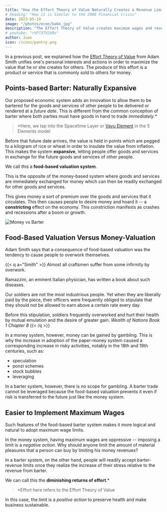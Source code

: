 ```yaml
---
title: "How the Effort Theory of Value Naturally Creates a Revenue Limit"
# heading: "How it is Similar to the 2008 Financial Crisis"
date: 2023-05-19
image: "/photos/econ/bake.jpg"
description: "The Effort Theory of Value creates maximum wages and revene, a concept difficult to realize in the money system"
# youtube: "rVP73TV2X0s"
author: Juan
icon: /icons/pantry.png
---
```



In a previous post, we explained how the [Effort Theory of Value](/social/economics/principles/part-2/chapter-01b) from Adam Smith unifies one's personal interests and actions in order to maximize the value that he or she creates for others. The produce of this effort is a product or service that is commonly sold to others for money. 


## Points-based Barter: Naturally Expansive

Our proposed economic system adds an innovation to allow them to be bartered for the goods and services of other people to be delivered or rendered at a *future date*.  This is different from the common conception of barter where both parties must have goods in hand to trade *immediately*.*

> *Here, we tap into the Spacetime Layer or [Vayu Element](https://en.wikipedia.org/wiki/Vayu) in the 5 Elements model


Before that future date arrives, the value is held in points which are pegged to a kilogram of rice or wheat in order to insulate the value from inflation. This makes the system **expansive**, letting people offer goods and services in exchange for the future goods and services of other people. 

We call this a **food-based valuation system**. 

This is the opposite of the money-based system where goods and services are immediately exchanged for money which can then be readily exchanged for other goods and services. 

This gives money a sort of premium over the goods and services that it circulates. This then causes people to desire money and hoard it -- a **constricting** effect on the economy. This constriction manifests as crashes and recessions after a boom or growth. 

![Money vs Barter](/graphics/econ/expand.jpg)


## Food-Based Valuation Versus Money-Valuation 

Adam Smith says that a consequence of food-based valuation was the tendency to cause people to overwork themselves. 

{{< q a="Smith" >}}
Almost all craftsmen suffer from some infirmity by overwork.

Ramazzini, an eminent Italian physician, has written a book about such diseases.

Our soldiers are not the most industrious people. Yet when they are liberally paid by the piece, their officers were frequently obliged to stipulate that they should not be allowed to earn above a certain rate every day.

Before this stipulation, soldiers frequently overworked and hurt their health by mutual emulation and the desire of greater gain.
<cite>Wealth of Nations Book 1 Chapter 8</cite>
{{< /q >}}


In a money system, however, money can be gained by gambling. This is why the increase in adoption of the paper-money system caused a corresponding increase in risky activities, notably in the 18th and 19th centuries, such as:
- speculation
- ponzi schemes
- stock bubbles
- leveraging

In a barter system, however, there is no scope for gambling. A barter trade cannot be leveraged because the food-based valuation prevents it even if risk is transferred to the future just like the money system.  


## Easier to Implement Maximum Wages 

Such features of the food-based barter system makes it more logical and natural to adopt maximum wage limits. 

In the money system, having maximum wages are oppressive -- imposing a limit is a *negative action*. Why should anyone limit the amount of material pleasures that a person can buy by limiting his money revenues?

In a barter system, on the other hand, people will readily accept barter-revenue limits once they realize the increase of their stress relative to the revenue from barter. 

We can call this the **diminishing returns of effort**.*  

> *Effort here refers to the Effort Theory of Value


In this case, the limit is a *positive action* to preserve health and make business sustainable. 


 <!-- which may take time to realize.  -->

   


<!-- 
 that fails to return goods or services to the original trader simply 


 the traders seek to output more goods and services so that they themselves will get more in the future.

 the traders seek to output more goods and services 



This makes the economy move fast at the expense of stability. It also makes people desire the money so much over the actual goods and services that were sold to get that money. 

effort theory creates a maximum wage. 

 -->